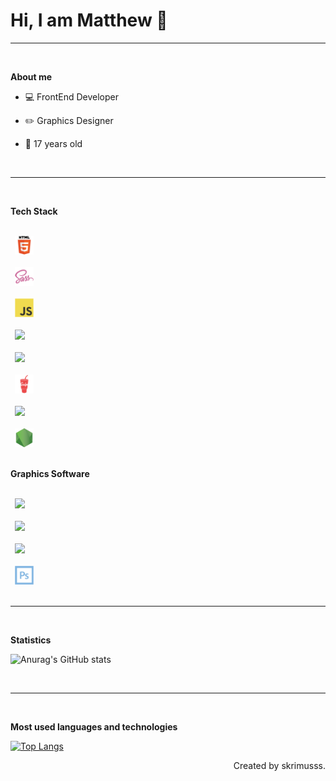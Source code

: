 <h1>Hi, I am Matthew 👋</h1>

---

<br>

**About me**

- 💻 FrontEnd Developer

- ✏️ Graphics Designer

- 👦 17 years old

<br>

---

<br>

**Tech Stack**

<code>
 <img src="https://raw.githubusercontent.com/devicons/devicon/master/icons/html5/html5-original-wordmark.svg" height="30"/>
 </code>
 
 <code>
 <img src="https://raw.githubusercontent.com/devicons/devicon/master/icons/sass/sass-original.svg" height="30"/>
 </code>
 
 <code>
 <img src="https://raw.githubusercontent.com/devicons/devicon/master/icons/javascript/javascript-original.svg" height="30"/>
 </code>
 
 <code>
 <img src="https://upload.wikimedia.org/wikipedia/commons/4/4c/Typescript_logo_2020.svg" height="30">
 </code>
 
 <code>
 <img src="https://www.vectorlogo.zone/logos/git-scm/git-scm-icon.svg" height="30"/>
 </code>
 
 <code>
 <img src="https://raw.githubusercontent.com/devicons/devicon/master/icons/gulp/gulp-plain.svg" height="30"/>
 </code>
 
 <code>
 <img src="https://www.vectorlogo.zone/logos/tailwindcss/tailwindcss-icon.svg" height="30"/>
 </code>
 
 <code>
 <img src="https://raw.githubusercontent.com/github/explore/80688e429a7d4ef2fca1e82350fe8e3517d3494d/topics/nodejs/nodejs.png" height="30"/>
</code>

 <br>
 
  **Graphics Software**
  
   <code>
 <img src="https://cdn.worldvectorlogo.com/logos/adobe-xd.svg" height="30"/>
 </code>
 
  <code>
 <img src="https://www.vectorlogo.zone/logos/adobe_illustrator/adobe_illustrator-icon.svg" height="30"/>
 </code>
 
  <code>
 <img src="https://download.blender.org/branding/community/blender_community_badge_white.svg" height="30"/>
 </code>
 
  <code>
 <img src="https://raw.githubusercontent.com/devicons/devicon/master/icons/photoshop/photoshop-line.svg" height="30"/>
 </code>
 
 <br>
 
 ---
 
 <br>
 
 **Statistics**
 
![Anurag's GitHub stats](https://github-readme-stats.vercel.app/api?username=skrimusss&show_icons=true)
  
 <br>
  
---

<br>

 **Most used languages and technologies**

[![Top Langs](https://github-readme-stats.vercel.app/api/top-langs/?username=skrimusss&layout=compact)](https://github.com/anuraghazra/github-readme-stats)

<p align="right"> Created by skrimusss. </p>
